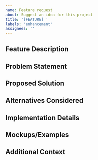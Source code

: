 ```yaml
---
name: Feature request
about: Suggest an idea for this project
title: '[FEATURE] '
labels: 'enhancement'
assignees: ''
---
```


## Feature Description
<!-- A clear and concise description of the feature you'd like -->

## Problem Statement
<!-- Describe the problem this feature would solve -->

## Proposed Solution
<!-- Describe your proposed solution -->

## Alternatives Considered
<!-- Describe any alternative solutions or features you've considered -->

## Implementation Details
<!-- If you have ideas about how to implement this feature, share them here -->

## Mockups/Examples
<!-- If applicable, add mockups, diagrams, or examples -->

## Additional Context
<!-- Add any other context or screenshots about the feature request here -->